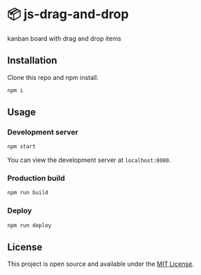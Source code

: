 # 📦 js-drag-and-drop

kanban board with drag and drop items

## Installation

Clone this repo and npm install.

```bash
npm i
```

## Usage

### Development server

```bash
npm start
```

You can view the development server at `localhost:8080`.

### Production build

```bash
npm run build
```

### Deploy

```bash
npm run deploy
```

## License

This project is open source and available under the [MIT License](LICENSE).
